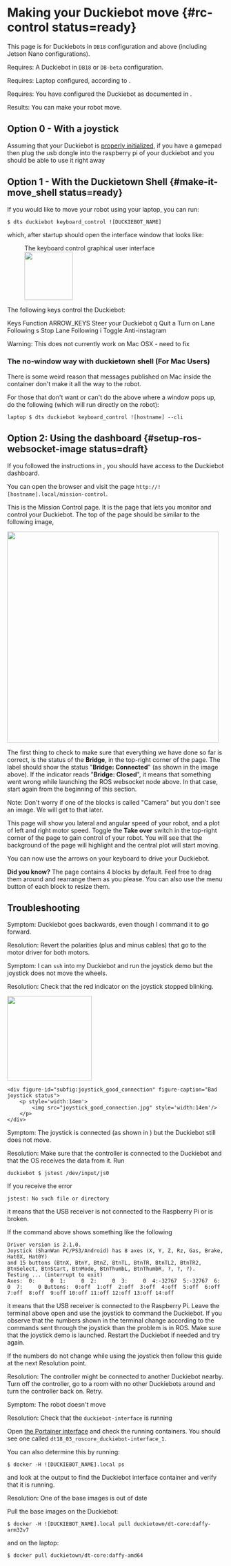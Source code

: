 # Making your Duckiebot move {#rc-control status=ready}

This page is for Duckiebots in `DB18` configuration and above (including Jetson Nano configurations).

<div class='requirements' markdown='1'>

Requires: A Duckiebot in `DB18` or `DB-beta` configuration.

Requires: Laptop configured, according to [](#laptop-setup).

Requires: You have configured the Duckiebot as documented in [](#setup-duckiebot).

Results: You can make your robot move.

</div>

<!--Requires: You have created a Github account and configured public keys,
both for the laptop and for the Duckiebot. The procedure is documented in [](+software_reference#github-access).-->

## Option 0 - With a joystick

Assuming that your Duckiebot is [properly initialized](#setup-duckiebot), if you have a gamepad then plug the usb dongle into the raspberry pi of your duckiebot and you should be able to use it right away

## Option 1 - With the Duckietown Shell {#make-it-move_shell status=ready}

If you would like to move your robot using your laptop, you can run:

    $ dts duckiebot keyboard_control ![DUCKIEBOT_NAME]

which, after startup should open the interface window that looks like:

<figure>
    <figcaption>The keyboard control graphical user interface</figcaption>
    <img style='width:8em' src="keyboard_gui.png"/>
</figure>

The following keys control the Duckiebot:

<col2 figure-id="tab:virtual_keyboard" figure-caption="Keyboard joystick functions" class="labels-row1">
    <span>Keys</span>
    <span>Function</span>
    <span>ARROW_KEYS</span>
    <span>Steer your Duckiebot</span>
    <span>q</span>
    <span>Quit</span>
    <span>a</span>
    <span>Turn on Lane Following</span>
    <span>s</span>
    <span>Stop Lane Following</span>
    <span>i</span>
    <span>Toggle Anti-instagram</span>
</col2>

Warning: This does not currently work on Mac OSX - need to fix

### The no-window way with duckietown shell (For Mac Users)

There is some weird reason that messages published on Mac inside the container don't make it all the way to the robot.

For those that don't want or can't do the above where a window pops up, do the following (which will run directly on the robot):

    laptop $ dts duckiebot keyboard_control ![hostname] --cli

## Option 2: Using the dashboard {#setup-ros-websocket-image status=draft}

If you followed the instructions in [](#duckiebot-dashboard-setup), you
should have access to the Duckiebot dashboard.

You can open the browser and visit the page `http://![hostname].local/mission-control`.

This is the Mission Control page.
It is the page that lets you monitor and control your Duckiebot.
The top of the page should be similar to the following image,


<div figure-id="fig:dashboard_mission_control_auto" figure-caption="">
  <img src="dashboard_mission_control_auto.png" style='width: 35em'/>
</div>


The first thing to check to make sure that everything we have done so far
is correct, is the status of the **Bridge**, in the top-right corner of the page.
The label should show the status "**Bridge: Connected**" (as shown in the image above).
If the indicator reads "**Bridge: Closed**", it means that something went wrong
while launching the ROS websocket node above. In that case, start again from
the beginning of this section.

Note: Don't worry if one of the blocks is called "Camera" but you
don't see an image. We will get to that later.

This page will show you lateral and angular speed of your robot, and
a plot of left and right motor speed. Toggle the **Take over** switch
in the top-right corner of the page to gain control of your robot.
You will see that the background of the page will highlight and the
central plot will start moving.

You can now use the arrows on your keyboard to drive your Duckiebot.

**Did you know?**
The page contains 4 blocks by default.
Feel free to drag them around and rearrange them as you please.
You can also use the menu button of each block to resize them.

## Troubleshooting

Symptom: Duckiebot goes backwards, even though I command it to go forward.

Resolution: Revert the polarities (plus and minus cables) that go to the motor driver for both motors.

Symptom: I can `ssh` into my Duckiebot and run the joystick demo but the joystick does not move the wheels.

Resolution: Check that the red indicator on the joystick stopped blinking.

<div figure-id="fig:joystick_connection_status" figure-class="flow-subfigures">
    <div figure-id="subfig:joystick_no_connection" figure-caption="Bad joystick status">
        <p style='width:14em'>
            <img src="joystick_no_connection.jpg" style='width:14em'/>
        </p>
    </div>

    <div figure-id="subfig:joystick_good_connection" figure-caption="Bad joystick status">
        <p style='width:14em'>
            <img src="joystick_good_connection.jpg" style='width:14em'/>
        </p>
    </div>
</div>    

Symptom: The joystick is connected (as shown in [](#subfig:joystick_good_connection)) but
the Duckiebot still does not move.

Resolution: Make sure that the controller is connected to the Duckiebot and that the OS receives the data from it. Run

    duckiebot $ jstest /dev/input/js0

If you receive the error

    jstest: No such file or directory

it means that the USB receiver is not connected to the Raspberry Pi or is broken.

If the command above shows something like the following

    Driver version is 2.1.0.
    Joystick (ShanWan PC/PS3/Android) has 8 axes (X, Y, Z, Rz, Gas, Brake, Hat0X, Hat0Y)
    and 15 buttons (BtnX, BtnY, BtnZ, BtnTL, BtnTR, BtnTL2, BtnTR2, BtnSelect, BtnStart, BtnMode, BtnThumbL, BtnThumbR, ?, ?, ?).
    Testing ... (interrupt to exit)
    Axes:  0:     0  1:     0  2:     0  3:     0  4:-32767  5:-32767  6:     0  7:     0 Buttons:  0:off  1:off  2:off  3:off  4:off  5:off  6:off  7:off  8:off  9:off 10:off 11:off 12:off 13:off 14:off

it means that the USB receiver is connected to the Raspberry Pi. Leave the terminal above open and use the joystick to command the Duckiebot. If you observe that the numbers shown in the terminal change according to the commands sent through the joystick than the problem is
in ROS. Make sure that the joystick demo is launched. Restart the Duckiebot if needed and try again.

If the numbers do not change while using the joystick then follow this guide at the next Resolution point.

Resolution: The controller might be connected to another Duckiebot nearby. Turn off the controller, go to a room with no other Duckiebots around and turn the controller back on. Retry.

Symptom: The robot doesn't move

Resolution: Check that the `duckiebot-interface` is running

Open [the Portainer interface](#docker-setup-portainer-interface) and check the running containers. You should see one called `dt18_03_roscore_duckiebot-interface_1`.

You can also determine this by running:

    $ docker -H ![DUCKIEBOT_NAME].local ps

and look at the output to find the Duckiebot interface container and verify that it is running.

Resolution: One of the base images is out of date

Pull the base images on the Duckiebot:

    $ docker -H ![DUCKIEBOT_NAME].local pull duckietown/dt-core:daffy-arm32v7

and on the laptop:

    $ docker pull duckietown/dt-core:daffy-amd64
